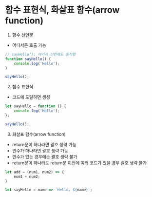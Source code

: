 # 함수 표현식, 화살표 함수(arrow function)
1. 함수 선언문
- 어디서든 호출 가능 
```javascript
// sayHello(); 여기서 선언해도 동작함
function sayHello() {
    console.log('Hello');
}

sayHello();
```
2. 함수 표현식
- 코드에 도달하면 생성
```javascript
let sayHello = function () {
    console.log('Hello');
};

sayHello();
```
3. 화살표 함수(arrow function)
- return문이 하나라면 괄호 생략 가능
- 인수가 하나라면 괄호 생략 가능
- 인수가 없는 경우에는 괄호 생략 불가
- return문이 하나라도 return문 이전에 여러 코드가 있을 경우 괄호 생략 불가
```javascript
let add = (num1, num2) => {
    num1 + num2;
}

let sayHello = name => `Hello, ${name}`;
```